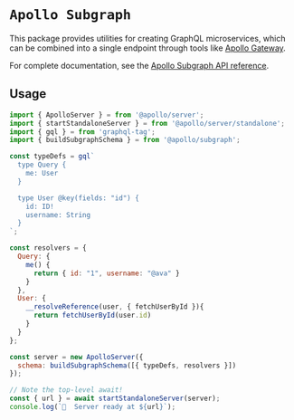 # `Apollo Subgraph`

This package provides utilities for creating GraphQL microservices, which can be combined into a single endpoint through tools like [Apollo Gateway](https://github.com/apollographql/federation/tree/main/gateway-js).

For complete documentation, see the [Apollo Subgraph API reference](https://www.apollographql.com/docs/federation/subgraphs/).

## Usage

```js
import { ApolloServer } = from '@apollo/server';
import { startStandaloneServer } = from '@apollo/server/standalone';
import { gql } = from 'graphql-tag';
import { buildSubgraphSchema } = from '@apollo/subgraph';

const typeDefs = gql`
  type Query {
    me: User
  }

  type User @key(fields: "id") {
    id: ID!
    username: String
  }
`;

const resolvers = {
  Query: {
    me() {
      return { id: "1", username: "@ava" }
    }
  },
  User: {
    __resolveReference(user, { fetchUserById }){
      return fetchUserById(user.id)
    }
  }
};

const server = new ApolloServer({
  schema: buildSubgraphSchema([{ typeDefs, resolvers }])
});

// Note the top-level await!
const { url } = await startStandaloneServer(server);
console.log(`🚀  Server ready at ${url}`);
```
